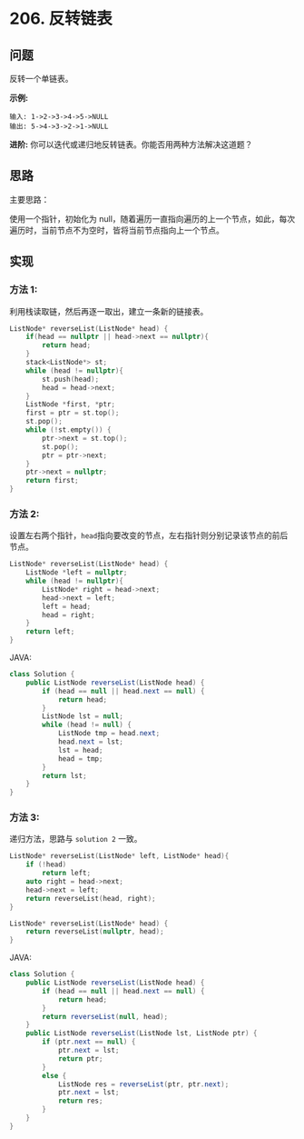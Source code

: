 # 206. 反转链表

## 问题

反转一个单链表。

**示例:**

```
输入: 1->2->3->4->5->NULL
输出: 5->4->3->2->1->NULL
```

**进阶:**
你可以迭代或递归地反转链表。你能否用两种方法解决这道题？

## 思路

主要思路：

使用一个指针，初始化为 null，随着遍历一直指向遍历的上一个节点，如此，每次遍历时，当前节点不为空时，皆将当前节点指向上一个节点。

## 实现

### 方法 1:
利用栈读取链，然后再逐一取出，建立一条新的链接表。

```cpp
ListNode* reverseList(ListNode* head) {
    if(head == nullptr || head->next == nullptr){
        return head;
    }
    stack<ListNode*> st;
    while (head != nullptr){
        st.push(head);
        head = head->next;
    }
    ListNode *first, *ptr;
    first = ptr = st.top();
    st.pop();
    while (!st.empty()) {
        ptr->next = st.top();
        st.pop();
        ptr = ptr->next;
    }
    ptr->next = nullptr;
    return first;
}
```

### 方法 2:
设置左右两个指针，`head`指向要改变的节点，左右指针则分别记录该节点的前后节点。

```cpp
ListNode* reverseList(ListNode* head) {
    ListNode *left = nullptr;
    while (head != nullptr){
        ListNode* right = head->next;
        head->next = left;
        left = head;
        head = right;
    }
    return left;
}
```

JAVA:

```java
class Solution {
    public ListNode reverseList(ListNode head) {
        if (head == null || head.next == null) {
            return head;
        }
        ListNode lst = null;
        while (head != null) {
            ListNode tmp = head.next;
            head.next = lst;
            lst = head;
            head = tmp;
        }
        return lst;
    }
}
```

### 方法 3:

递归方法，思路与 `solution 2` 一致。

```cpp
ListNode* reverseList(ListNode* left, ListNode* head){
    if (!head)
        return left;
    auto right = head->next;
    head->next = left;
    return reverseList(head, right);
}

ListNode* reverseList(ListNode* head) {
    return reverseList(nullptr, head);
}
```

JAVA:

```java
class Solution {
    public ListNode reverseList(ListNode head) {
        if (head == null || head.next == null) {
            return head;
        }
        return reverseList(null, head);
    }
    public ListNode reverseList(ListNode lst, ListNode ptr) {
        if (ptr.next == null) {
            ptr.next = lst;
            return ptr;
        }
        else {
            ListNode res = reverseList(ptr, ptr.next);
            ptr.next = lst;
            return res;
        }
    }
}
```

